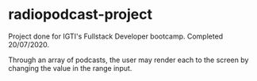 # radiopodcast-project

Project done for IGTI's Fullstack Developer bootcamp. Completed 20/07/2020.

Through an array of podcasts, the user may render each to the screen by changing the value in the range input.
